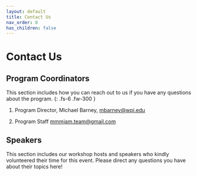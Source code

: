 ```yaml
---
layout: default
title: Contact Us
nav_order: 8
has_children: false
---
```


# Contact Us


## Program Coordinators 
This section includes how you can reach out to us if you have any questions about the program.
{: .fs-6 .fw-300 }

1. Program Director, Michael Barney, [mbarney@wpi.edu](mailto:mbarney@wpi.edu)

2. Program Staff [mmmjam.team@gmail.com](mailto:mmmjam.team@gmail.com)

## Speakers 

This section includes our workshop hosts and speakers who kindly volunteered their time for this event. Please direct any questions you have about their topics here! 
